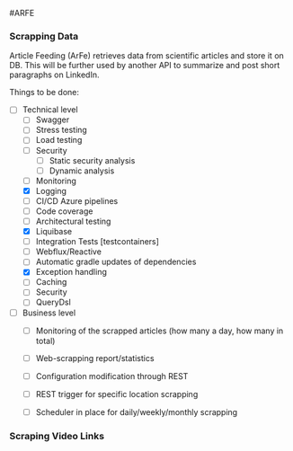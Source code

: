 
#ARFE

### Scrapping Data

Article Feeding (ArFe) retrieves data from scientific articles and store it on DB.
This will be further used by another API to summarize and post short paragraphs on LinkedIn.

Things to be done:
- [ ] Technical level
  - [ ] Swagger
  - [ ] Stress testing
  - [ ] Load testing
  - [ ] Security
    - [ ] Static security analysis
    - [ ] Dynamic analysis
  - [ ] Monitoring 
  - [x] Logging
  - [ ] CI/CD Azure pipelines
  - [ ] Code coverage
  - [ ] Architectural testing
  - [x] Liquibase
  - [ ] Integration Tests [testcontainers]
  - [ ] Webflux/Reactive
  - [ ] Automatic gradle updates of dependencies
  - [x] Exception handling
  - [ ] Caching
  - [ ] Security
  - [ ] QueryDsl
  
- [ ] Business level
  - [ ] Monitoring of the scrapped articles (how many a day, how many in total)
  - [ ] Web-scrapping report/statistics
  - [ ] Configuration modification through REST
  - [ ] REST trigger for specific location scrapping
  - [ ] Scheduler in place for daily/weekly/monthly scrapping


### Scraping Video Links

